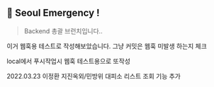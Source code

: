 ## 🚨 Seoul Emergency ! 
> Backend  총괄 브런치입니다..


이거 웹훅용 테스트로 작성해보았습니다. 그냥 커밋은 웹훅 미발생 하는지 체크 

local에서 푸시작업시 웹훅 테스트용으로 또작성 

2022.03.23 이정환 지진옥외/민방위 대피소 리스트 조회 기능 추가
